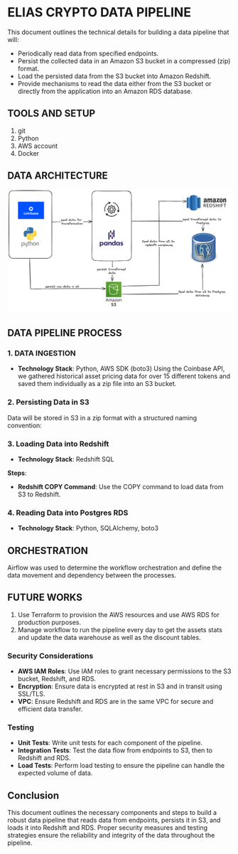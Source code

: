 # ELIAS CRYPTO DATA PIPELINE

This document outlines the technical details for building a data pipeline that will:

- Periodically read data from specified endpoints.
- Persist the collected data in an Amazon S3 bucket in a compressed (zip) format.
- Load the persisted data from the S3 bucket into Amazon Redshift.
- Provide mechanisms to read the data either from the S3 bucket or directly from the application into an Amazon RDS database.

## TOOLS AND SETUP
1. git 
2. Python
3. AWS account 
4. Docker 

## DATA ARCHITECTURE
![Arch](assets/crypto-pipeline.png)
## DATA PIPELINE PROCESS

### 1. DATA INGESTION
- **Technology Stack**: Python, AWS SDK (boto3)
Using the Coinbase API, we gathered historical asset pricing data for over 15 different tokens and saved them individually as a zip file into an S3 bucket.

### 2. Persisting Data in S3
Data will be stored in S3 in a zip format with a structured naming convention:


### 3. Loading Data into Redshift
- **Technology Stack**: Redshift SQL

**Steps**:

- **Redshift COPY Command**: Use the COPY command to load data from S3 to Redshift.

### 4. Reading Data into Postgres RDS
- **Technology Stack**: Python, SQLAlchemy, boto3


## ORCHESTRATION 
Airflow was used to determine the workflow orchestration and define the data movement and dependency between the processes. 

## FUTURE WORKS 
1. Use Terraform to provision the AWS resources and use AWS RDS for production purposes. 
2. Manage workflow to run the pipeline every day to get the assets stats and update the data warehouse as well as the discount tables.

### Security Considerations

- **AWS IAM Roles**: Use IAM roles to grant necessary permissions to the S3 bucket, Redshift, and RDS.
- **Encryption**: Ensure data is encrypted at rest in S3 and in transit using SSL/TLS.
- **VPC**: Ensure Redshift and RDS are in the same VPC for secure and efficient data transfer.

### Testing

- **Unit Tests**: Write unit tests for each component of the pipeline.
- **Integration Tests**: Test the data flow from endpoints to S3, then to Redshift and RDS.
- **Load Tests**: Perform load testing to ensure the pipeline can handle the expected volume of data.

## Conclusion

This document outlines the necessary components and steps to build a robust data pipeline that reads data from endpoints, persists it in S3, and loads it into Redshift and RDS. Proper security measures and testing strategies ensure the reliability and integrity of the data throughout the pipeline.
